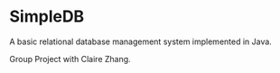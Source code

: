 SimpleDB
========

A basic relational database management system implemented in Java.

Group Project with Claire Zhang.
